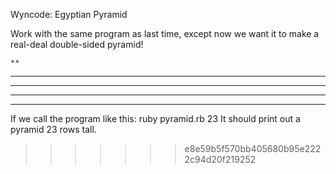 




Wyncode: Egyptian Pyramid

Work with the same program as last time, except now we want it to make a real-deal double-sided pyramid!

    **
   ****
  ******
 ********
***********

If we call the program like this: ruby pyramid.rb 23
It should print out a pyramid 23 rows tall.
>>>>>>> e8e59b5f570bb405680b95e2222c94d20f219252
